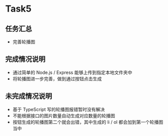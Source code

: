 
# Task5
## 任务汇总

- 完善轮播图

## 完成情况说明

- 通过简单的 Node.js / Express 能够上传到指定本地文件夹中
- 将轮播图进一步完善，做到通过按钮点击生成

## 未完成情况说明

- 基于 TypeScript 写的轮播图报错暂时没有解决
- 不能根据接口的图片数量自动生成对应数量的轮播图
- 按钮生成的轮播图第二个就会出错，其中生成的 li / ol 都会加到第一个轮播图当中
